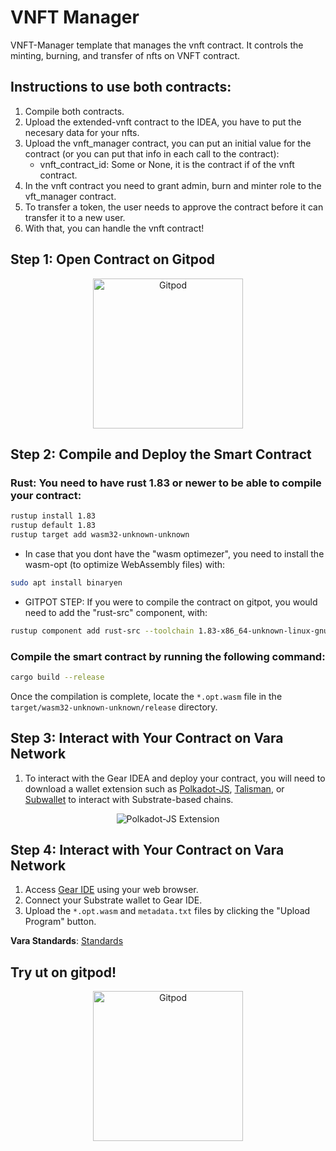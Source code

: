 # VNFT Manager

VNFT-Manager template that manages the vnft contract.
It controls the minting, burning, and transfer of nfts on VNFT contract.

## Instructions to use both contracts:

1. Compile both contracts.
2. Upload the extended-vnft contract to the IDEA, you have to put the necesary data for your nfts.
3. Upload the vnft_manager contract, you can put an initial value for the contract (or you can put that info in each call to the contract): 
    - vnft_contract_id: Some or None, it is the contract if of the vnft contract.
4. In the vnft contract you need to grant admin, burn and minter role to the vft_manager contract.
5. To transfer a token, the user needs to approve the contract before it can transfer it to a new user.
6. With that, you can handle the vnft contract!


## Step 1: Open Contract on Gitpod

<p align="center">
  <a href="https://gitpod.io/#https://github.com/Vara-Lab/VNFT-Manager-Template.git" target="_blank">
    <img src="https://gitpod.io/button/open-in-gitpod.svg" width="240" alt="Gitpod">
  </a>
</p>

## Step 2: Compile and Deploy the Smart Contract

### Rust: You need to have rust 1.83 or newer to be able to compile your contract:

```bash
rustup install 1.83
rustup default 1.83
rustup target add wasm32-unknown-unknown
```

- In case that you dont have the "wasm optimezer", you need to install the wasm-opt (to optimize WebAssembly files) with:

```bash
sudo apt install binaryen
```

- GITPOT STEP: If you were to compile the contract on gitpot, you would need to add the "rust-src" component, with:

```bash
rustup component add rust-src --toolchain 1.83-x86_64-unknown-linux-gnu
```

### Compile the smart contract by running the following command:

```bash
cargo build --release
```

Once the compilation is complete, locate the `*.opt.wasm` file in the `target/wasm32-unknown-unknown/release` directory.


## Step 3: Interact with Your Contract on Vara Network

1. To interact with the Gear IDEA and deploy your contract, you will need to download a wallet extension such as [Polkadot-JS](https://polkadot.js.org/extension/), [Talisman](https://talisman.xyz/), or [Subwallet](https://subwallet.app/) to interact with Substrate-based chains.

<div align="center">
  <img src="https://polkadot.js.org/extension/extension-overview.png" alt="Polkadot-JS Extension">
</div>


## Step 4: Interact with Your Contract on Vara Network

1. Access [Gear IDE](https://idea.gear-tech.io/programs?node=wss%3A%2F%2Frpc.vara.network) using your web browser.
2. Connect your Substrate wallet to Gear IDE.
3. Upload the `*.opt.wasm` and `metadata.txt` files by clicking the "Upload Program" button.

**Vara Standards**: [Standards](https://github.com/gear-foundation/standards.git)  


## Try ut on gitpod!

<p align="center">
  <a href="https://gitpod.io/#https://github.com/Vara-Lab/VNFT-Manager-Template.git" target="_blank">
    <img src="https://gitpod.io/button/open-in-gitpod.svg" width="240" alt="Gitpod">
  </a>
</p>
